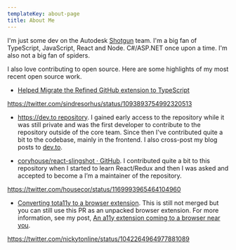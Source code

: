 ```yaml
---
templateKey: about-page
title: About Me
---
```

I'm just some dev on the Autodesk [Shotgun](https://www.shotgunsoftware.com) team. I'm a big fan of TypeScript, JavaScript, React and Node. C#/ASP.NET once upon a time. I'm also not a big fan of spiders.

I also love contributing to open source. Here are some highlights of my most recent open source work.


* [Helped Migrate the Refined GitHub extension to TypeScript](https://github.com/sindresorhus/refined-github/commits?author=nickytonline)

https://twitter.com/sindresorhus/status/1093893754992320513

* [https://dev.to repository](https://github.com/thepracticaldev/dev.to/commits?author=nickytonline). I gained early access to the repository while it was still private and was the first developer to contribute to the repository outside of the core team. Since then I've contributed quite a bit to the codebase, mainly in the frontend. I also cross-post my blog posts to [dev.to](https://dev.to).

* [coryhouse/react-slingshot · GitHub](https://github.com/coryhouse/react-slingshot/commits?author=nickytonline). I contributed quite a bit to this repository when I started to learn React/Redux and then I was asked and accepted to become a I’m a maintainer of the repository.

https://twitter.com/housecor/status/1169993965464104960

* [Converting tota11y to a browser extension](https://github.com/Khan/tota11y/pull/131). This is still not merged but you can still use this PR as an unpacked browser extension. For more information, see my post, [An a11y extension coming to a browser near you](https://www.iamdeveloper.com/blog/2019-03-31-an-a11y-extension-coming-to-a-browser-near-you/).

https://twitter.com/nickytonline/status/1042264964977881089
